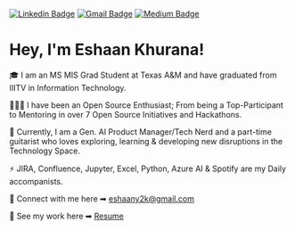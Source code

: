 [![Linkedin Badge](https://img.shields.io/badge/-LinkedIn-blue?style=for-the-badge&logo=Linkedin&logoColor=white&link=https://www.linkedin.com/in/eshaan-khurana/)](https://www.linkedin.com/in/eshaan-khurana/)
[![Gmail Badge](https://img.shields.io/badge/-Gmail-c14438?style=for-the-badge&logo=Gmail&logoColor=white&link=mailto:eshaany2k@gmail.com)](mailto:eshaany2k@gmail.com)
[![Medium Badge](https://img.shields.io/badge/-Medium-black?style=for-the-badge&logo=Medium&logoColor=white&link=https://medium.com/@eshaany2k/)](https://medium.com/@eshaany2k/)

# Hey, I'm Eshaan Khurana!  

🎓 I am an MS MIS Grad Student at Texas A&M and have graduated from IIITV in Information Technology.

👨🏻‍💻 I have been an Open Source Enthusiast; From being a Top-Participant to Mentoring in over 7 Open Source Initiatives and Hackathons.

🚀 Currently, I am a Gen. AI Product Manager/Tech Nerd and a part-time guitarist who loves exploring, learning & developing new disruptions in the Technology Space.

⚡ JIRA, Confluence, Jupyter, Excel, Python, Azure AI & Spotify are my Daily accompanists.

🔗 Connect with me here ➡ eshaany2k@gmail.com <br>

📜 See my work here     ➡ <a href='https://drive.google.com/file/d/1PnP1r_23ykLLJCtex75zkA6QanH7_gwu/view?usp=sharing'> Resume </a>
